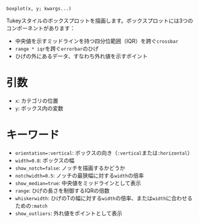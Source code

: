 ```
boxplot(x, y; kwargs...)
```

Tukeyスタイルのボックスプロットを描画します。ボックスプロットには3つのコンポーネントがあります：

  * 中央値を示すミッドラインを持つ四分位範囲（IQR）を跨ぐ`crossbar`
  * `range * iqr`を跨ぐ`errorbar`のひげ
  * ひげの外にあるデータ、すなわち外れ値を示すポイント

# 引数

  * `x`: カテゴリの位置
  * `y`: ボックス内の変数

# キーワード

  * `orientation=:vertical`: ボックスの向き（`:vertical`または`:horizontal`）
  * `width=0.8`: ボックスの幅
  * `show_notch=false`: ノッチを描画するかどうか
  * `notchwidth=0.5`: ノッチの最狭幅に対する`width`の倍率
  * `show_median=true`: 中央値をミッドラインとして表示
  * `range`: ひげの長さを制御するIQRの倍数
  * `whiskerwidth`: ひげのTの幅に対する`width`の倍率、または`width`に合わせるための`:match`
  * `show_outliers`: 外れ値をポイントとして表示
